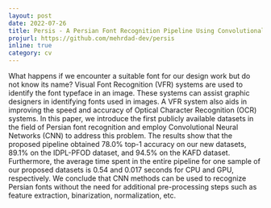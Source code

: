 ```yaml
---
layout: post
date: 2022-07-26
title: Persis - A Persian Font Recognition Pipeline Using Convolutional Neural Networks
projurl: https://github.com/mehrdad-dev/persis
inline: true
category: cv
---
```


What happens if we encounter a suitable font for our design work but do not know its name? Visual Font Recognition (VFR) systems are used to identify the font typeface in an image. These systems can assist graphic designers in identifying fonts used in images. A VFR system also aids in improving the speed and accuracy of Optical Character Recognition (OCR) systems. In this paper, we introduce the first publicly available datasets in the field of Persian font recognition and employ Convolutional Neural Networks (CNN) to address this problem. The results show that the proposed pipeline obtained 78.0% top-1 accuracy on our new datasets, 89.1% on the IDPL-PFOD dataset, and 94.5% on the KAFD dataset. Furthermore, the average time spent in the entire pipeline for one sample of our proposed datasets is 0.54 and 0.017 seconds for CPU and GPU, respectively. We conclude that CNN methods can be used to recognize Persian fonts without the need for additional pre-processing steps such as feature extraction, binarization, normalization, etc.